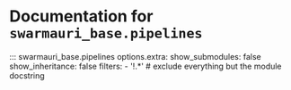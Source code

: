 # Documentation for `swarmauri_base.pipelines`

::: swarmauri_base.pipelines
    options.extra:
      show_submodules: false
      show_inheritance: false
      filters:
        - '!.*'  # exclude everything but the module docstring

